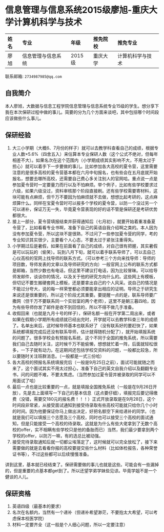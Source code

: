 # 信息管理与信息系统2015级廖旭-重庆大学计算机科学与技术

|姓名|专业|年级|推免院校|推免专业|
|:-|:-|:-|:-|:-|
|廖旭|信息管理与信息系统|2015级|重庆大学|计算机科学与技术|

联系邮箱: `2734987985@qq.com`

## 自我简介

本人廖旭，大数据与信息工程学院信息管理与信息系统专业15级的学生。想分享下我在本次保研过程中做的事儿。简要的分为几个方面来谈吧，其中包括哪个时间段应该做些什么事儿。

## 保研经验

1. 大三小学期（大概6、7月份的样子）就可以去教学科查看自己的成绩，根据专业人数×5.6%（四舍五入）来估算本专业保研人数（这个公式不绝对，但每年相差不大）。如果名次在这个范围内（小学期成绩其实影响不大，不用太过于担心）就可以着手下一步要做的事儿。比如参加各大高校的夏令营，这里需要注意的是很多高校的夏令营基本都在六月中旬报名，也有些会在五月底就开始报名，想要去哪所高校，还需要自己费心多关注别人的官网哈。重点说一点是参加夏令营时一定要量力而行以及不怕麻烦。举个例子，比如有些学校要求过六级，如果六级没过，资料审核那个阶段直接刷。还有些学校需要寄材料，这块可能有点麻烦，但千万不要因为怕麻烦就不去做，想想比起考研的，这点麻烦算什么。同样在宝夏令营时可以报多个学校的夏令营，以防一个没过另一个可以递补，保证万无一失，毕竟夏令营表现的好的话不管是保研还是考研优势都很大。
2. 接上一部分，夏令营填报结束并获得通知后（七月初），就要开始着重准备夏令营了，比如看看专业书啊，准备下自己的英语自我介绍啊之类的。本人因为没有参加夏令营，所以这块不是很熟，不过问了一些参加夏令营的同学，考的专业知识其实很少，主要看个人心态，不要太过于紧张注重得失。
3. 小学期过后是暑假，如果在前面看了自己的成绩，对自己很有把握，其实暑假是可以玩玩的（偷笑）。玩到八月下旬，就可以着手联系导师了，可以去自己心仪高校的官网上找导师的联系方式。（可以参考三个方向来找导师：导师的项目数，导师发表的文章以及导师研究的方向）一般官网上公布的联系方式都是邮箱，当然少数也有电话，但这里不建议打电话，因为比较冒昧。可以给导师发邮件，谈谈你的情况，以及关于他的研究方向什么的。这些网上有模板，但切记不要生搬硬套网上模板，还是要拿出自己的个人风采。说自己的情况是不能过分夸大，说的每一样荣誉都必须要能拿出相应的证明。导师之于研究生来说还是很重要的，所以这个阶段尤其重要。要提醒一点的是，联系导师要广撒网（但千万不要联系同一个实验室的两个老师），这里不是朝三暮四哈，因为有些导师你发了邮件是收不到回信的，所以不得不做几手准备。
4. 收假回来（也就是九月十号的样子），保研名额一般在开学第二周出来，或者如果在假期小学期所有成绩就已经出完时，开学就可以去教学科查三年的成绩了。名单出来后，这时候导师基本也联系好了（没有联系好的要赶快了，如果系统都填报完成后还没有联系导师，估计就得随机分配了），就开始填报系统的问题了。很多学校会有预报名系统，这个不同于全国的推免系统，所以需要我们自己去随时关注，这时候千万不能偷懒，想想就忙着一阵，后面就轻松很多，一下子就有动力。在这期间还包括学校交资料的问题，一般都比较急，所以要随时关注班群消息。（一般都是一式三份哈）
5. 各大高校的预报名系统填报完后（一般是9月25日之前），面试可能就随之而来了，这个面试其实不用太过担心，准备下自己的英文自我介绍以及翻翻专业书，问的问题不难，不要太焦虑。（当然参加过夏令营并被录取的同学可以不用面试了哈）
6. 最后一点也是比较重要的一点，就是填报全国推免系统（一般是在9月26日开放），先是去上面填写一下自己的基本信息（这点要仔细），填报完后要记得缴费（没错，需要交180元的报名费！！！）正式开放录取是在9月28日，这个时间段非常紧，从接受面试通知到接受待录取有些高校可能就只给你几个小时的时间。因为他要保证你马上做出决定，好把名额空下来给递补的同学。（也就是我们可以填报三个志愿及三个高校，同时也可以接受三个高校的面试通知，但是只能接受一个高校的待录取。这就是为什么有些大佬拿到了无数个高校的offer，实不相瞒有些学校只是他的备胎而已）当然，我们最少要拿到两个学校的offer，以防万一嘛，有的选总比被动强。
7. 接受完待录取通知后就一切都尘埃落定了，这时候就可以完全放松了，接下来需要做的就是去看看你报的高校要提交些什么材料（比如体检报告，各种荣誉证书等），不过这些都可以后续慢慢准备。

讲到这里，基本就已经结束了。保研需要做的事儿也就是这些。可能会有一些漏掉的，但是重要的点基本都get到了。所以还望学弟学妹些见谅。毕竟学姐不是一个健谈的人儿。

## 保研资格

1. 英语四级（最基本的要求）
2. 名次在名额内，当然有一个递补（但递补希望渺茫，不要抱太大希望，可以考虑保本校医学院）
3. 材料一定要齐全（这一般是个人细心问题，所以一定要注意）
